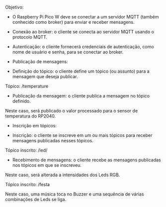 Objetivo:

- O Raspberry Pi Pico W deve se conectar a um servidor MQTT (também conhecido como broker) para enviar e receber mensagens. 

- Conexão ao broker: o cliente se conecta ao servidor MQTT usando o protocolo MQTT.

- Autenticação: o cliente fornecerá credenciais de autenticação, como nome de usuário e senha, para se conectar ao broker.

* Publicação de mensagens:

- Definição do tópico: o cliente define um tópico (ou assunto) para a mensagem que deseja publicar. 

Tópico: /temperature

- Publicação da mensagem: o cliente publica a mensagem no tópico definido.

Neste caso, será publicado o valor processado para o sensor de temperatura do RP2040.

* Inscrição em tópicos:

- Inscrição: o cliente se inscreve em um ou mais tópicos para receber mensagens publicadas nesses tópicos.

Tópico inscrito: /led/

- Recebimento de mensagens: o cliente recebe as mensagens publicadas nos tópicos em que se inscreveu.

Neste caso, será alterada a intensidades dos Leds RGB.

Tópico inscrito: /festa

Neste caso, uma música toca no Buzzer e uma sequência de várias combinações de Leds se liga.
